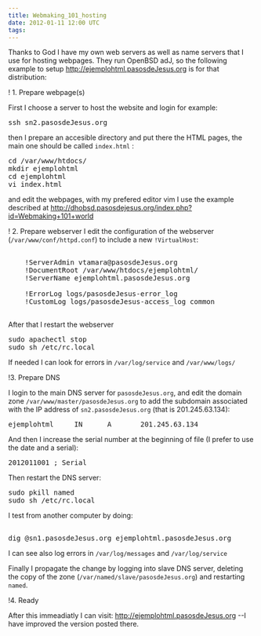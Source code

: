 ```yaml
---
title: Webmaking_101_hosting
date: 2012-01-11 12:00 UTC
tags:
---
```

Thanks to God I have my own web servers as well as name servers that I use for hosting webpages.  They run OpenBSD adJ, so the following example to setup  http://ejemplohtml.pasosdeJesus.org is for that distribution:

! 1. Prepare webpage(s)

First I choose a server to host the website and login for example:
<pre>
ssh sn2.pasosdeJesus.org
</pre>
then  I prepare an accesible directory and put there the HTML pages, the main one should be called ```index.html``` : 
<pre>
cd /var/www/htdocs/
mkdir ejemplohtml
cd ejemplohtml
vi index.html
</pre>
and edit the webpages, with my prefered editor vim  I  use the example described at http://dhobsd.pasosdejesus.org/index.php?id=Webmaking+101+world 

! 2. Prepare webserver
I edit the configuration of the webserver (```/var/www/conf/httpd.conf```) to include a new ```!VirtualHost```:
<pre>
<!VirtualHost 201.245.63.134:80 127.0.0.1:80>
    !ServerAdmin vtamara@pasosdeJesus.org
    !DocumentRoot /var/www/htdocs/ejemplohtml/
    !ServerName ejemplohtml.pasosdeJesus.org

    !ErrorLog logs/pasosdeJesus-error_log
    !CustomLog logs/pasosdeJesus-access_log common
</!VirtualHost>
</pre>
After that I restart the webserver
<pre>
sudo apachectl stop
sudo sh /etc/rc.local
</pre>
If needed I can look for errors in ```/var/log/service``` and ```/var/www/logs/```


!3.  Prepare DNS

I login to the main DNS server for ```pasosdeJesus.org```, and edit the domain zone ```/var/www/master/pasosdeJesus.org``` to add  the subdomain associated with the IP address of ```sn2.pasosdeJesus.org``` (that is 201.245.63.134):
<pre>
ejemplohtml     IN      A       201.245.63.134
</pre>
And then I increase the serial number at the beginning of file  (I prefer to use the date and a serial):
<pre>
2012011001 ; Serial
</pre>
Then restart the DNS server:
<pre>
sudo pkill named
sudo sh /etc/rc.local
</pre>
I test from another computer by doing:
<pre> 
dig @sn1.pasosdeJesus.org ejemplohtml.pasosdeJesus.org
</pre>
I can see also log errors in ```/var/log/messages``` and ```/var/log/service```

Finally I propagate the change by logging into slave DNS server, deleting the copy of the zone (```/var/named/slave/pasosdeJesus.org```) and restarting ```named```.

!4. Ready

After this immeadiatly I can visit: http://ejemplohtml.pasosdeJesus.org   --I have improved the version posted there.
